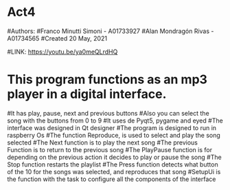 # Act4


#Authors:
#Franco Minutti Simoni - A01733927
#Alan Mondragón Rivas - A01734565 
#Created 20 May, 2021

#LINK: https://youtu.be/ya0meQLrdHQ
# This program functions as an mp3 player in a digital interface.
#It has play, pause, next and previous buttons
#Also you can select the song with the buttons from 0 to 9
#It uses de Pyqt5, pygame and eyed 
#The interface was designed in Qt designer
#The program is designed to run in raspberry Os
#The function Reproduce, is used to select and play the song selected
#The Next function is to play the next song
#The previous Function is to return to the previous song
#The PlayPause function is for depending on the previous action it decides to play or pause the song
#The Stop function restarts the playlist
#The Press function detects what button of the 10 for the songs was selected, and reproduces that song
#SetupUi is the function with the task to configure all the components of the interface

